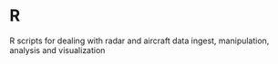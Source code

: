 # R
R scripts for dealing with radar and aircraft data ingest, manipulation, analysis and visualization
